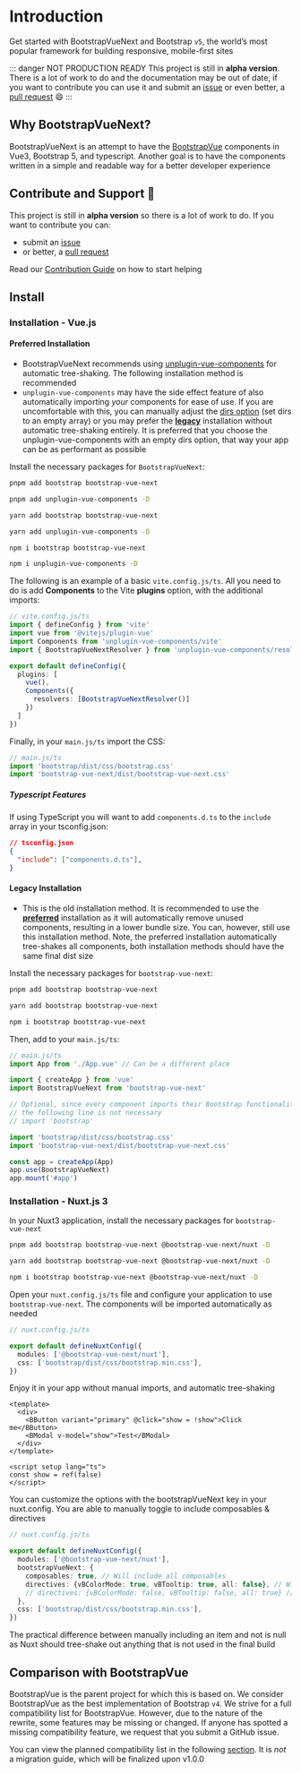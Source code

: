 # Introduction

Get started with BootstrapVueNext and Bootstrap `v5`, the world’s most popular framework for building responsive, mobile-first sites

::: danger NOT PRODUCTION READY
This project is still in **alpha version**. There is a lot of work to do and the documentation may be out of date, if you want to contribute you can use it and submit an [issue](https://github.com/bootstrap-vue/bootstrap-vue-next/issues) or even better, a [pull request](https://github.com/bootstrap-vue/bootstrap-vue-next/pulls) 😄
:::

## Why BootstrapVueNext?

BootstrapVueNext is an attempt to have the [BootstrapVue](https://bootstrap-vue.org/) components in Vue3, Bootstrap 5, and typescript. Another goal is to have the components written in a simple and readable way for a better developer experience

## Contribute and Support 🙌

This project is still in **alpha version** so there is a lot of work to do. If you want to contribute you can:

- submit an [issue](https://github.com/bootstrap-vue/bootstrap-vue-next/issues)
- or better, a [pull request](https://github.com/bootstrap-vue/bootstrap-vue-next/pulls)

Read our [Contribution Guide](https://github.com/bootstrap-vue/bootstrap-vue-next/blob/main/CONTRIBUTING.md) on how to start helping

## Install

### Installation - Vue.js

#### Preferred Installation

- BootstrapVueNext recommends using [unplugin-vue-components](https://github.com/antfu/unplugin-vue-components) for automatic tree-shaking. The following installation method is recommended
- `unplugin-vue-components` may have the side effect feature of also automatically importing _your_ components for ease of use. If you are uncomfortable with this, you can manually adjust the [dirs option](https://github.com/antfu/unplugin-vue-components#configuration) (set dirs to an empty array) or you may prefer the [**legacy**](#legacy-installation) installation without automatic tree-shaking entirely. It is preferred that you choose the unplugin-vue-components with an empty dirs option, that way your app can be as performant as possible

Install the necessary packages for `BootstrapVueNext`:

<CodeGroup>
  <CodeGroupItem title="PNPM" active>

```bash
pnpm add bootstrap bootstrap-vue-next

pnpm add unplugin-vue-components -D
```

  </CodeGroupItem>
  <CodeGroupItem title="YARN">

```bash
yarn add bootstrap bootstrap-vue-next

yarn add unplugin-vue-components -D
```

  </CodeGroupItem>
  <CodeGroupItem title="NPM">

```bash
npm i bootstrap bootstrap-vue-next

npm i unplugin-vue-components -D
```

  </CodeGroupItem>
</CodeGroup>

The following is an example of a basic `vite.config.js/ts`. All you need to do is add **Components** to the Vite **plugins** option, with the additional imports:

```ts
// vite.config.js/ts
import { defineConfig } from 'vite'
import vue from '@vitejs/plugin-vue'
import Components from 'unplugin-vue-components/vite'
import { BootstrapVueNextResolver } from 'unplugin-vue-components/resolvers'

export default defineConfig({
  plugins: [
    vue(),
    Components({
      resolvers: [BootstrapVueNextResolver()]
    })
  ]
})
```

Finally, in your `main.js/ts` import the CSS:

```ts
// main.js/ts
import 'bootstrap/dist/css/bootstrap.css'
import 'bootstrap-vue-next/dist/bootstrap-vue-next.css'
```

##### Typescript Features

If using TypeScript you will want to add `components.d.ts` to the `include` array in your tsconfig.json:

```json
// tsconfig.json
{
  "include": ["components.d.ts"],
}
```

#### Legacy Installation

- This is the old installation method. It is recommended to use the [**preferred**](#preferred-installation) installation as it will automatically remove unused components, resulting in a lower bundle size. You can, however, still use this installation method. Note, the preferred installation automatically tree-shakes all components, both installation methods should have the same final dist size

Install the necessary packages for `bootstrap-vue-next`:

<CodeGroup>
  <CodeGroupItem title="PNPM" active>

```bash
pnpm add bootstrap bootstrap-vue-next
```

  </CodeGroupItem>
  <CodeGroupItem title="YARN">

```bash
yarn add bootstrap bootstrap-vue-next
```

  </CodeGroupItem>
  <CodeGroupItem title="NPM">

```bash
npm i bootstrap bootstrap-vue-next
```

  </CodeGroupItem>
</CodeGroup>

Then, add to your `main.js/ts`:

```typescript
// main.js/ts
import App from './App.vue' // Can be a different place

import { createApp } from 'vue'
import BootstrapVueNext from 'bootstrap-vue-next'

// Optional, since every component imports their Bootstrap functionality
// the following line is not necessary
// import 'bootstrap'

import 'bootstrap/dist/css/bootstrap.css'
import 'bootstrap-vue-next/dist/bootstrap-vue-next.css'

const app = createApp(App)
app.use(BootstrapVueNext)
app.mount('#app')
```

### Installation - Nuxt.js 3

In your Nuxt3 application, install the necessary packages for `bootstrap-vue-next`

<CodeGroup>
  <CodeGroupItem title="PNPM" active>

```bash
pnpm add bootstrap bootstrap-vue-next @bootstrap-vue-next/nuxt -D
```

  </CodeGroupItem>
  <CodeGroupItem title="YARN">

```bash
yarn add bootstrap bootstrap-vue-next @bootstrap-vue-next/nuxt -D
```

  </CodeGroupItem>
  <CodeGroupItem title="NPM">

```bash
npm i bootstrap bootstrap-vue-next @bootstrap-vue-next/nuxt -D
```

  </CodeGroupItem>
</CodeGroup>

Open your `nuxt.config.js/ts` file and configure your application to use `bootstrap-vue-next`. The components will be imported automatically as needed

```ts
// nuxt.config.js/ts

export default defineNuxtConfig({
  modules: ['@bootstrap-vue-next/nuxt'],
  css: ['bootstrap/dist/css/bootstrap.min.css'],
})
```

Enjoy it in your app without manual imports, and automatic tree-shaking

```vue
<template>
  <div>
    <BButton variant="primary" @click="show = !show">Click me</BButton>
    <BModal v-model="show">Test</BModal>
  </div>
</template>

<script setup lang="ts">
const show = ref(false)
</script>
```

You can customize the options with the bootstrapVueNext key in your nuxt.config. You are able to manually toggle to include composables & directives

```ts
// nuxt.config.js/ts

export default defineNuxtConfig({
  modules: ['@bootstrap-vue-next/nuxt'],
  bootstrapVueNext: {
    composables: true, // Will include all composables
    directives: {vBColorMode: true, vBTooltip: true, all: false}, // Will include only vBColorMode & vBTooltip
    // directives: {vBColorMode: false, vBTooltip: false, all: true} // Will include everything except vBColorMode & vBTooltip
  },
  css: ['bootstrap/dist/css/bootstrap.min.css'],
})
```

The practical difference between manually including an item and not is null as Nuxt should tree-shake out anything that is not used in the final build

## Comparison with BootstrapVue

BootstrapVue is the parent project for which this is based on. We consider BootstrapVue as the best implementation of Bootstrap `v4`. We strive for a full compatibility list for BootstrapVue. However, due to the nature of the rewrite, some features may be missing or changed. If anyone has spotted a missing compatibility feature, we request that you submit a GitHub issue.

<!-- To follow this, we'll implement a parity list where you can view the progress of covered components. This section is not ready yet. -->

You can view the planned compatibility list in the following [section](./reference/parityList.md). It is _not_ a migration guide, which will be finalized upon v1.0.0
